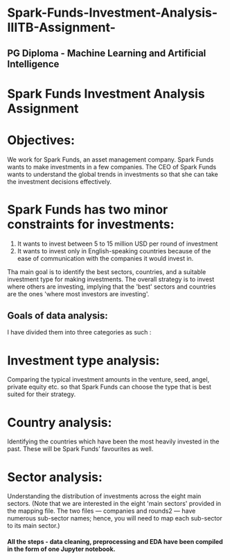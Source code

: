 # Spark-Funds-Investment-Analysis-IIITB-Assignment-
 ## PG Diploma - Machine Learning and Artificial Intelligence 
 # Spark Funds Investment Analysis Assignment 
 # Objectives:  
 We work for Spark Funds, an asset management company. Spark Funds wants to make investments in a few companies. The CEO of Spark Funds wants to understand the global trends in investments so that she can take the investment decisions effectively. 
 
 # Spark Funds has two minor constraints for investments:      
 1. It wants to invest between 5 to 15 million USD per round of investment      
 2. It wants to invest only in English-speaking countries because of the ease of communication with the companies it would invest in.

Tha main goal is to identify the best sectors, countries, and a suitable investment type for making investments. The overall strategy is to invest where others are investing, implying that the 'best' sectors and countries are the ones 'where most investors are investing'.
## Goals of data analysis: 
I have divided them into three categories as such :
# Investment type analysis: 
Comparing the typical investment amounts in the venture, seed, angel, private equity etc. so that Spark Funds can choose the type that is best suited for their strategy.
# Country analysis: 
Identifying the countries which have been the most heavily invested in the past. These will be Spark Funds’ favourites as well.
# Sector analysis: 
Understanding the distribution of investments across the eight main sectors. (Note that we are interested in the eight 'main sectors' provided in the mapping file. The two files — companies and rounds2 — have numerous sub-sector names; hence, you will need to map each sub-sector to its main sector.)

#### All the steps - data cleaning, preprocessing and EDA have been compiled in the form of one Jupyter notebook. 
